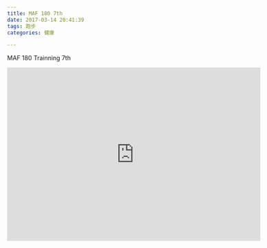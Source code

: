 ```yaml
---
title: MAF 180 7th
date: 2017-03-14 20:41:39
tags: 跑步
categories: 健康

---
```

MAF 180 Trainning 7th

<iframe height='405' width='590' frameborder='0' allowtransparency='true' scrolling='no' src='https://www.strava.com/activities/898870644/embed/f3bbac42b44f081fadea87ba3d30cec8bdd64bcc'></iframe>